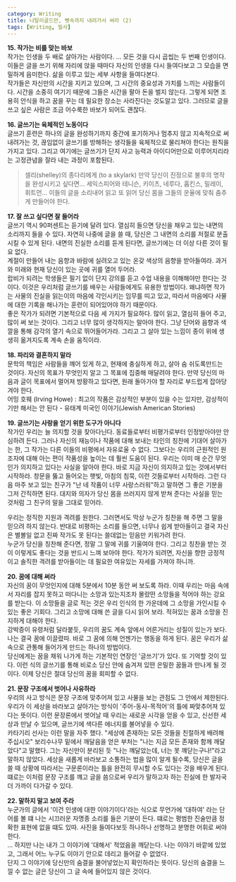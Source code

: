 ```yaml
---
category: Writing  
title: 나탈리골드만, 뼛속까지 내려가서 써라 (2)     
tags: [Writing, 필사]   
---  
```


**15. 작가는 비를 맞는 바보**  
작가는 인생을 두 배로 살아가는 사람이다. ... 모든 것을 다시 곱씹는 두 번째 인생이다. 이들은 글을 쓰기 위해 자리에 앉을 때마다 자신의 인생을 다시 들여다보고 그 모습을 면밀하게 음미한다. 삶을 이루고 있는 세부 사항을 들여다본다.  
작가들은 자신만의 시간을 지키고 있으며, 그 시간의 중요성과 가치를 느끼는 사람들이다. 시간을 소중히 여기기 때문에 그들은 시간을 팔아 돈을 벌지 않는다. 그렇게 되면 조용히 안식을 하고 꿈을 꾸는 데 필요한 장소는 사라진다는 것도알고 있다. 그러므로 글을 쓰고 싶은 사람은 조금 어수룩한 바보가 되어도 괜찮다.

**16. 글쓰기는 육체적인 노동이다**  
글쓰기 훈련은 하나의 글을 완성하기까지 중간에 포기하거나 멈추지 않고 지속적으로 써 내려가는 것, 끊임없이 글쓰기를 방해하는 생각들을 육체적으로 물리쳐야 한다는 원칙을 가지고 있다. 그리고 여기에는 글쓰기가 단지 사고 능력과 아이디어만으로 이루어지리라는 고정관념을 잘라 내는 과정이 포함된다.   
> 셀리(shelley)의 종다리에게 (to a skylark)
> 만약 당신이 진정으로 불후의 명작을 완성시키고 싶다면... 세익스피어와 테니슨, 키이츠, 네루다, 홉킨스, 밀레이, 휘트먼... 이들의 글을 소리내어 읽고 또 읽어 당신 몸을 그들의 운율에 맞춰 춤추게 만들어야 한다.

**17. 잘 쓰고 싶다면 잘 들어라**    
글쓰기 역시 90퍼센트는 듣기에 달려 있다. 열심히 들으면 당신을 채우고 있는 내면의 소리까지 들을 수 있다. 자연히 나중에 글을 쓸 때, 당신은 그 내면의 소리를 저절로 분출시킬 수 있게 된다. 내면의 진실한 소리를 듣게 된다면, 글쓰기에는 더 이상 다른 것이 필요 없다.  
계절이 만들어 내는 음향과 바람에 실려오고 있는 온갖 색상의 음향을 받아들여라. 과거와 미래와 현재 당신이 있는 곳에 귀를 열어 두어라.   
랍비가 되려는 학생들은 필기 없이 단지 강의를 듣고 수업 내용을 이해해야만 한다는 것이다. 이것은 우리처럼 글쓰기를 배우는 사람들에게도 유용한 방법이다. 왜냐하면 작가는 사물의 진실을 읽는이의 마음에 각인시키는 임무를 띠고 있고, 따라서 마음에다 사물에 대한 기록을 해나가는 훈련이 되어있어야 하기 때문이다.  
좋은 작가가 되려면 기본적으로 다음 세 가지가 필요하다. 많이 읽고, 열심히 들어 주고, 많이 써 보는 것이다. 그리고 너무 많이 생각하지는 말아야 한다. 그냥 단어와 음향과 색깔을 통해 감각의 열기 속으로 뛰어들어가라. 그리고 그 살아 있는 느낌이 종이 위에 생생히 옮겨지도록 계속 손을 움직이라.  

**18. 파리와 결혼하지 말라**  
문학의 책임은 사람들을 꺠어 있게 하고, 현재에 충실하게 하고, 살아 숨 쉬도록만드는 것이다. 자신의 목표가 무엇인지 알고 그 목표에 집중해 매달려야 한다. 만약 당신의 마음과 글이 목표에서 멀어져 방황하고 있다면, 원래 돌아가야 할 자리로 부드럽게 잡아당겨야 한다.  
어밍 호웨 (Irving Howe) : 최고의 작품은 감상적인 부분이 있을 수는 있지만, 감상적이기만 해서는 안 된다 - 유태계 미국인 이야기(Jewish American Stories)  

**19. 글쓰기는 사랑을 얻기 위한 도구가 아니다**  
작가인 우리는 늘 의지할 것을 찾아다닌다. 동료들로부터 비평가로부터 인정받아야만 안심하려 든다. 그러나 자신의 재능이나 작품에 대해 보내는 타인의 칭찬에 기대어 살아가는 한, 그 작가는 다른 이들의 비평에서 자유로울 수 없다. 그보다는 우리의 근원적인 원조자에 대해 아는 편이 작품성을 높이는 데 훨씬 도움이 된다. 우리는 이미 매 순간 무엇인가 의지하고 있다는 사실을 알아야 한다. 바로 지금 자신이 의지하고 있는 것에서부터 시작하라. 창문을 뚫고 들어오는 햇빛, 아침의 침묵, 이런 것들로부터 시작하라. 그런 다음 마주 보고 있는 친구가 "난 네 작품이 너무 사랑스러워"하고 말하면 그 좋은 기분을 그저 간직하면 된다. 대지와 의자가 당신 몸을 쓰러지지 않게 받쳐 준다는 사실을 믿는 것처럼 그 친구의 말을 그대로 믿어라.  

우리는 정직한 지원과 격려를 원한다. 그러면서도 막상 누군가 칭찬을 해 주면 그 말을 믿으려 하지 않는다. 반대로 비평하는 소리를 들으면, 너무나 쉽게 받아들이고 결국 자신은 별볼일 없고 진짜 작가도 못 된다는 쓸데없는 믿음만 키워가려 한다.  
누군가 당신을 칭찬해 준다면, 정말 그 말에 귀를 기울여야 한다. 그리고 칭찬을 받는 것이 이렇게도 좋다는 것을 반드시 느껴 보아야 한다. 작가가 되려면, 자신을 향한 긍정적이고 솔직한 격려를 받아들이는 데 필요한 여유있는 자세를 가져야 하니까.   

**20. 꿈에 대해 써라**  
자신의 꿈이 무엇인지에 대해 5분에서 10분 동안 써 보도록 하라. 이때 우리는 마음 속에서 자리를 잡지 못하고 떠다니는 소망과 있는지조차 몰랐떤 소망들을 적어야 하는 강요를 받는다. 이 소망들을 글로 적는 것은 우리 인식의 한 가운데에 그 소망을 가인시킬 수 있는 좋은 기회다. 그리고 소망에 대해 쓴 글을 다시 읽어 보라. 적혀있는 꿈과 소망을 진지하게 대해야 한다.  
강박증이 유령처럼 달라붙듯, 우리의 꿈도 계속 앞에서 어른거리는 성질이 있는가 보다. 나는 결국 꿈에 이끌렸따. 바로 그 꿈에 의해 언젠가는 행동을 하게 된다. 꿈은 우리가 삶 속으로 관통해 들어가게 만드는 하나의 방법이다.  
당신에게는 꿈을 채워 나가게 하는 기본적인 연장인 '글쓰기'가 있다. 또 기억할 것이 있다. 이런 식의 글쓰기를 통해 비로소 당신 안에 숨겨져 있떤 은밀한 꿈들과 만나게 될 것이다. 이제 당신은 절대 당신의 꿈을 회피할 수 없다.  

**21. 문장 구조에서 벗어나 사유하라**  
우리의 사고 방식은 문장 구조에 맞추어져 있고 사물을 보는 관점도 그 안에서 제한된다. 우리가 이 세상을 바라보고 살아가는 방식이 '주어-동사-목적어'의 틀에 짜맞추어져 있다는 뜻이다. 이런 문장론에서 벗어날 때 우리는 새로운 시각을 얻을 수 있고, 신선한 세상과 만날 수 있으며, 글쓰기에 색다른 에너지를 불어넣을 수 있다.  
카타기리 선사는 이런 말을 자주 했다. "세상에 존재하는 모든 것들을 친절하게 배려해 주십시오" 보리수나무 밑에서 깨달음을 얻은 부처는 "나는 지금 모든 존재와 함께 깨달았다"고 말했다. 그는 자신만이 분리된 듯 "나는 꺠달았는데, 너는 못 꺠닫는구나!"라고 말하지 않았다. 세상을 새롭게 바라보고 소통하는 법을 많이 알게 될수록, 당신은 글을 쓸 때 상황에 따라서는 구문론이라는 틀을 완전히 무시할 수도 있다는 것을 배우게 된다. 떄로는 이처럼 문장 구조를 꺠고 글을 씀으로써 우리가 말하고자 하는 진실에 한 발자국 더 가까이 다가갈 수 있다.  

**22. 말하지 말고 보여 주라**  
누군가의 글에서 '이건 인생에 대한 이야기이다'라는 식으로 무언가에 '대하여' 라는 단어를 볼 떄 나는 시끄러운 자명종 소리를 들은 기분이 든다. 떄로는 평범한 진술만큼 정확한 표현에 없을 떄도 있따. 사진을 들여다보듯 하나하나 선명하고 분명한 어휘로 써야 한다.  
... 하지만 나는 내가 그 이야기에 '대해서' 적었음을 깨닫는다. 나는 이야기 바깥에 있었고, 그래서 어느 누구도 이야기 안으로 데리고 들어갈 수 없었다.   
단지 그 이야기에 당신만의 숨결을 불어넣었는지 확인하라는 뜻이다. 당신의 숨결을 느낄 수 없는 글은 당신이 그 글 속에 들어있지 않은 것이다.  
